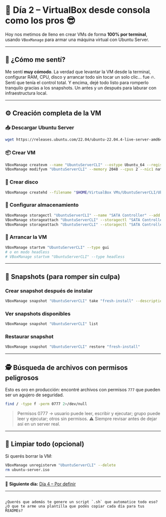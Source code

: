 
# 🧱 Día 2 – VirtualBox desde consola como los pros 😎

Hoy nos metimos de lleno en crear VMs de forma **100% por terminal**, usando `VBoxManage` para armar una máquina virtual con Ubuntu Server.

---

## 🧠 ¿Cómo me sentí?

Me sentí **muy cómodo**. La verdad que levantar la VM desde la terminal, configurar RAM, CPU, disco y arrancar todo sin tocar un solo clic… fue 🔥.  
Sentí que tenía el control total. Y encima, dejé todo listo para romperlo tranquilo gracias a los snapshots. Un antes y un después para laburar con infraestructura local.

---

## ⚙️ Creación completa de la VM

### 📥 Descargar Ubuntu Server
```bash
wget https://releases.ubuntu.com/22.04/ubuntu-22.04.4-live-server-amd64.iso -O ubuntu-server.iso
````

### 📦 Crear VM

```bash
VBoxManage createvm --name "UbuntuServerCLI" --ostype Ubuntu_64 --register
VBoxManage modifyvm "UbuntuServerCLI" --memory 2048 --cpus 2 --nic1 nat --boot1 dvd --boot2 disk --graphicscontroller vmsvga
```

### 💾 Crear disco

```bash
VBoxManage createhd --filename "$HOME/VirtualBox VMs/UbuntuServerCLI/UbuntuServerCLI.vdi" --size 10000
```

### 🔗 Configurar almacenamiento

```bash
VBoxManage storagectl "UbuntuServerCLI" --name "SATA Controller" --add sata --controller IntelAhci
VBoxManage storageattach "UbuntuServerCLI" --storagectl "SATA Controller" --port 0 --device 0 --type hdd --medium "$HOME/VirtualBox VMs/UbuntuServerCLI/UbuntuServerCLI.vdi"
VBoxManage storageattach "UbuntuServerCLI" --storagectl "SATA Controller" --port 1 --device 0 --type dvddrive --medium "$PWD/ubuntu-server.iso"
```

### 🚀 Arrancar la VM

```bash
VBoxManage startvm "UbuntuServerCLI" --type gui
# o en modo headless
# VBoxManage startvm "UbuntuServerCLI" --type headless
```

---

## 🧷 Snapshots (para romper sin culpa)

### Crear snapshot después de instalar

```bash
VBoxManage snapshot "UbuntuServerCLI" take "fresh-install" --description "Ubuntu Server recién instalado"
```

### Ver snapshots disponibles

```bash
VBoxManage snapshot "UbuntuServerCLI" list
```

### Restaurar snapshot

```bash
VBoxManage snapshot "UbuntuServerCLI" restore "fresh-install"
```

---

## 🕵️ Búsqueda de archivos con permisos peligrosos

Esto es oro en producción: encontré archivos con permisos `777` que pueden ser un agujero de seguridad.

```bash
find / -type f -perm 0777 2>/dev/null
```

> Permisos 0777 → usuario puede leer, escribir y ejecutar; grupo puede leer y ejecutar; otros sin permisos. ⚠️ Siempre revisar antes de dejar así en un server real.

---

## 🧹 Limpiar todo (opcional)

Si querés borrar la VM:

```bash
VBoxManage unregistervm "UbuntuServerCLI" --delete
rm ubuntu-server.iso
```

---

📍 **Siguiente día:** [Día 4 – Por definir](../dia04/README.md)

---

```

¿Querés que además te genere un script `.sh` que automatice todo eso? ¿O que te arme una plantilla que podés copiar cada día para tus READMEs?
```
